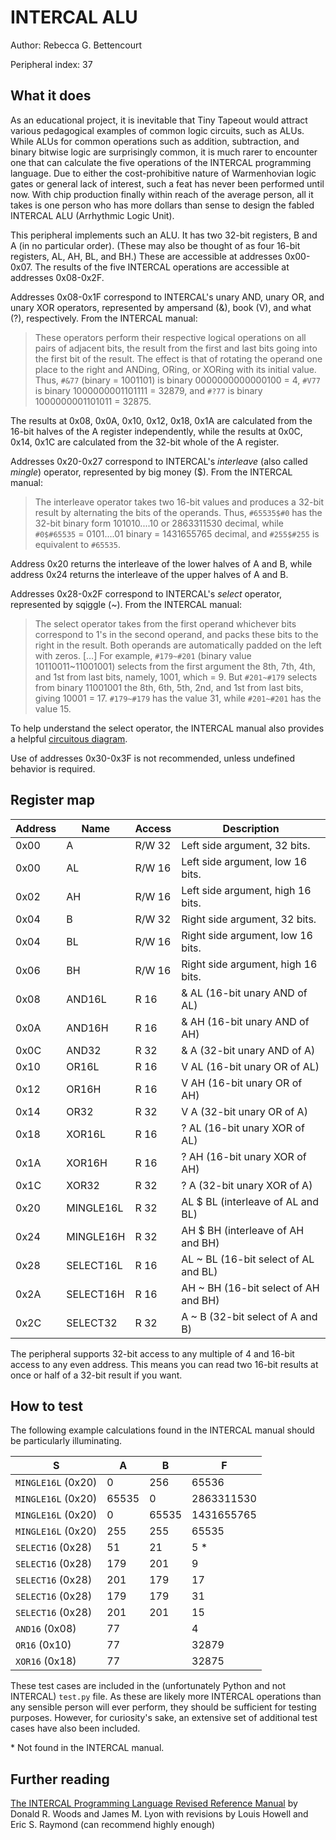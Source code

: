 <!---

This file is used to generate your project datasheet. Please fill in the information below and delete any unused
sections.

The peripheral index is the number TinyQV will use to select your peripheral.  You will pick a free
slot when raising the pull request against the main TinyQV repository, and can fill this in then.  You
also need to set this value as the PERIPHERAL_NUM in your test script.

You can also include images in this folder and reference them in the markdown. Each image must be less than
512 kb in size, and the combined size of all images must be less than 1 MB.
-->

# INTERCAL ALU

Author: Rebecca G. Bettencourt

Peripheral index: 37

## What it does

As an educational project, it is inevitable that Tiny Tapeout would attract various pedagogical examples of common logic circuits, such as ALUs. While ALUs for common operations such as addition, subtraction, and binary bitwise logic are surprisingly common, it is much rarer to encounter one that can calculate the five operations of the INTERCAL programming language. Due to either the cost-prohibitive nature of Warmenhovian logic gates or general lack of interest, such a feat has never been performed until now. With chip production finally within reach of the average person, all it takes is one person who has more dollars than sense to design the fabled INTERCAL ALU (Arrhythmic Logic Unit).

This peripheral implements such an ALU. It has two 32-bit registers, B and A (in no particular order). (These may also be thought of as four 16-bit registers, AL, AH, BL, and BH.) These are accessible at addresses 0x00-0x07. The results of the five INTERCAL operations are accessible at addresses 0x08-0x2F.

Addresses 0x08-0x1F correspond to INTERCAL's unary AND, unary OR, and unary XOR operators, represented by ampersand (&), book (V), and what (?), respectively. From the INTERCAL manual:

<blockquote>
These operators perform their respective logical operations on all pairs of adjacent bits, the result from the first and last bits going into the first bit of the result. The effect is that of rotating the operand one place to the right and ANDing, ORing, or XORing with its initial value. Thus, <code>#&77</code> (binary = 1001101) is binary 0000000000000100 = 4, <code>#V77</code> is binary 1000000001101111 = 32879, and <code>#?77</code> is binary 1000000001101011 = 32875.
</blockquote>

The results at 0x08, 0x0A, 0x10, 0x12, 0x18, 0x1A are calculated from the 16-bit halves of the A register independently, while the results at 0x0C, 0x14, 0x1C are calculated from the 32-bit whole of the A register.

Addresses 0x20-0x27 correspond to INTERCAL's *interleave* (also called *mingle*) operator, represented by big money (&#36;). From the INTERCAL manual:

<blockquote>
The interleave operator takes two 16-bit values and produces a 32-bit result by alternating the bits of the operands. Thus, <code>#65535&#36;#0</code> has the 32-bit binary form 101010....10 or 2863311530 decimal, while <code>#0&#36;#65535</code> = 0101....01 binary = 1431655765 decimal, and <code>#255&#36;#255</code> is equivalent to <code>#65535</code>.
</blockquote>

Address 0x20 returns the interleave of the lower halves of A and B, while address 0x24 returns the interleave of the upper halves of A and B.

Addresses 0x28-0x2F correspond to INTERCAL's *select* operator, represented by sqiggle (~). From the INTERCAL manual:

<blockquote>
The select operator takes from the first operand whichever bits correspond to 1's in the second operand, and packs these bits to the right in the result. Both operands are automatically padded on the left with zeros. […] For example, <code>#179~#201</code> (binary value 10110011~11001001) selects from the first argument the 8th, 7th, 4th, and 1st from last bits, namely, 1001, which = 9. But <code>#201~#179</code> selects from binary 11001001 the 8th, 6th, 5th, 2nd, and 1st from last bits, giving 10001 = 17. <code>#179~#179</code> has the value 31, while <code>#201~#201</code> has the value 15.
</blockquote>

To help understand the select operator, the INTERCAL manual also provides a helpful [circuitous diagram](https://www.muppetlabs.com/~breadbox/intercal-man/figure1.html).

Use of addresses 0x30-0x3F is not recommended, unless undefined behavior is required.

## Register map

| Address | Name      | Access | Description                                                     |
|---------|-----------|--------|-----------------------------------------------------------------|
| 0x00    | A         | R/W 32 | Left side argument, 32 bits.                                    |
| 0x00    | AL        | R/W 16 | Left side argument, low 16 bits.                                |
| 0x02    | AH        | R/W 16 | Left side argument, high 16 bits.                               |
| 0x04    | B         | R/W 32 | Right side argument, 32 bits.                                   |
| 0x04    | BL        | R/W 16 | Right side argument, low 16 bits.                               |
| 0x06    | BH        | R/W 16 | Right side argument, high 16 bits.                              |
| 0x08    | AND16L    | R 16   | & AL (16-bit unary AND of AL)                                   |
| 0x0A    | AND16H    | R 16   | & AH (16-bit unary AND of AH)                                   |
| 0x0C    | AND32     | R 32   | & A (32-bit unary AND of A)                                     |
| 0x10    | OR16L     | R 16   | V AL (16-bit unary OR of AL)                                    |
| 0x12    | OR16H     | R 16   | V AH (16-bit unary OR of AH)                                    |
| 0x14    | OR32      | R 32   | V A (32-bit unary OR of A)                                      |
| 0x18    | XOR16L    | R 16   | ? AL (16-bit unary XOR of AL)                                   |
| 0x1A    | XOR16H    | R 16   | ? AH (16-bit unary XOR of AH)                                   |
| 0x1C    | XOR32     | R 32   | ? A (32-bit unary XOR of A)                                     |
| 0x20    | MINGLE16L | R 32   | AL &#36; BL (interleave of AL and BL)                           |
| 0x24    | MINGLE16H | R 32   | AH &#36; BH (interleave of AH and BH)                           |
| 0x28    | SELECT16L | R 16   | AL ~ BL (16-bit select of AL and BL)                            |
| 0x2A    | SELECT16H | R 16   | AH ~ BH (16-bit select of AH and BH)                            |
| 0x2C    | SELECT32  | R 32   | A ~ B (32-bit select of A and B)                                |

The peripheral supports 32-bit access to any multiple of 4 and 16-bit access to any even address.
This means you can read two 16-bit results at once or half of a 32-bit result if you want.

## How to test

The following example calculations found in the INTERCAL manual should be particularly illuminating.

| S                  | A     | B     | F          |
| ------------------ | ----- | ----- | ---------- |
| `MINGLE16L` (0x20) | 0     | 256   | 65536      |
| `MINGLE16L` (0x20) | 65535 | 0     | 2863311530 |
| `MINGLE16L` (0x20) | 0     | 65535 | 1431655765 |
| `MINGLE16L` (0x20) | 255   | 255   | 65535      |
| `SELECT16` (0x28)  | 51    | 21    | 5 *        |
| `SELECT16` (0x28)  | 179   | 201   | 9          |
| `SELECT16` (0x28)  | 201   | 179   | 17         |
| `SELECT16` (0x28)  | 179   | 179   | 31         |
| `SELECT16` (0x28)  | 201   | 201   | 15         |
| `AND16` (0x08)     | 77    |       | 4          |
| `OR16` (0x10)      | 77    |       | 32879      |
| `XOR16` (0x18)     | 77    |       | 32875      |

These test cases are included in the (unfortunately Python and not INTERCAL) `test.py` file. As these are likely more INTERCAL operations than any sensible person will ever perform, they should be sufficient for testing purposes. However, for curiosity's sake, an extensive set of additional test cases have also been included.

\* Not found in the INTERCAL manual.

## Further reading

[The INTERCAL Programming Language Revised Reference Manual](https://www.muppetlabs.com/~breadbox/intercal-man/home.html) by Donald R. Woods and James M. Lyon with revisions by Louis Howell and Eric S. Raymond (can recommend highly enough)
